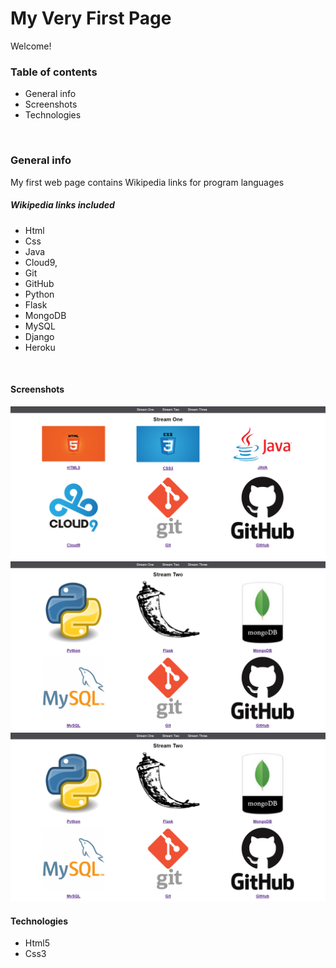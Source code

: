 # My Very First Page

Welcome!



### Table of contents
- General info
- Screenshots
- Technologies
 </br>

### General info

My first web page contains Wikipedia links for program languages

##### Wikipedia links included
- Html 
- Css
- Java
- Cloud9,
- Git
- GitHub
- Python
- Flask
- MongoDB
- MySQL
- Django
- Heroku

</br>

#### Screenshots

 <img src="https://github.com/sWrAAb/My_first_website/blob/master/Images/Screenshot1.png" width="600px"></br>
 <img src="https://github.com/sWrAAb/My_first_website/blob/master/Images/Screenshot2.png" width="600px"></br>
 <img src="https://github.com/sWrAAb/My_first_website/blob/master/Images/Screenshot2.png" width="600px">


#### Technologies
- Html5
- Css3

